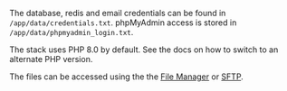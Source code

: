 The database, redis and email credentials can be found in `/app/data/credentials.txt`. phpMyAdmin access is stored in `/app/data/phpmyadmin_login.txt`.

The stack uses PHP 8.0 by default. See the docs on how to switch to an alternate PHP version.

The files can be accessed using the the <a href="/filemanager.html?type=app&id=$CLOUDRON-APP-ID">File Manager</a> or <a href="https://docs.cloudron.io/apps/lamp#sftp">SFTP</a>.

